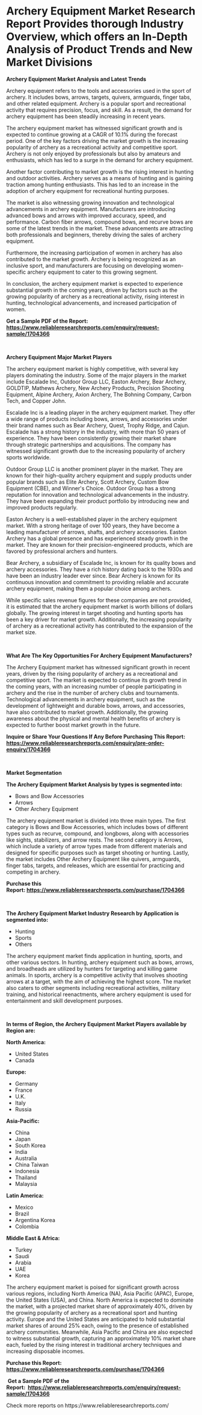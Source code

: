 <p><h1>Archery Equipment Market Research Report Provides thorough Industry Overview, which offers an In-Depth Analysis of Product Trends and New Market Divisions</h1></p><p><strong>Archery Equipment Market Analysis and Latest Trends</strong></p>
<p><p>Archery equipment refers to the tools and accessories used in the sport of archery. It includes bows, arrows, targets, quivers, armguards, finger tabs, and other related equipment. Archery is a popular sport and recreational activity that requires precision, focus, and skill. As a result, the demand for archery equipment has been steadily increasing in recent years.</p><p>The archery equipment market has witnessed significant growth and is expected to continue growing at a CAGR of 10.1% during the forecast period. One of the key factors driving the market growth is the increasing popularity of archery as a recreational activity and competitive sport. Archery is not only enjoyed by professionals but also by amateurs and enthusiasts, which has led to a surge in the demand for archery equipment.</p><p>Another factor contributing to market growth is the rising interest in hunting and outdoor activities. Archery serves as a means of hunting and is gaining traction among hunting enthusiasts. This has led to an increase in the adoption of archery equipment for recreational hunting purposes.</p><p>The market is also witnessing growing innovation and technological advancements in archery equipment. Manufacturers are introducing advanced bows and arrows with improved accuracy, speed, and performance. Carbon fiber arrows, compound bows, and recurve bows are some of the latest trends in the market. These advancements are attracting both professionals and beginners, thereby driving the sales of archery equipment.</p><p>Furthermore, the increasing participation of women in archery has also contributed to the market growth. Archery is being recognized as an inclusive sport, and manufacturers are focusing on developing women-specific archery equipment to cater to this growing segment.</p><p>In conclusion, the archery equipment market is expected to experience substantial growth in the coming years, driven by factors such as the growing popularity of archery as a recreational activity, rising interest in hunting, technological advancements, and increased participation of women.</p></p>
<p><strong>Get a Sample PDF of the Report:&nbsp; <a href="https://www.reliableresearchreports.com/enquiry/request-sample/1704366">https://www.reliableresearchreports.com/enquiry/request-sample/1704366</a></strong></p>
<p>&nbsp;</p>
<p><strong>Archery Equipment Major Market Players</strong></p>
<p><p>The archery equipment market is highly competitive, with several key players dominating the industry. Some of the major players in the market include Escalade Inc, Outdoor Group LLC, Easton Archery, Bear Archery, GOLDTIP, Mathews Archery, New Archery Products, Precision Shooting Equipment, Alpine Archery, Axion Archery, The Bohning Company, Carbon Tech, and Copper John.</p><p>Escalade Inc is a leading player in the archery equipment market. They offer a wide range of products including bows, arrows, and accessories under their brand names such as Bear Archery, Quest, Trophy Ridge, and Cajun. Escalade has a strong history in the industry, with more than 50 years of experience. They have been consistently growing their market share through strategic partnerships and acquisitions. The company has witnessed significant growth due to the increasing popularity of archery sports worldwide.</p><p>Outdoor Group LLC is another prominent player in the market. They are known for their high-quality archery equipment and supply products under popular brands such as Elite Archery, Scott Archery, Custom Bow Equipment (CBE), and Winner's Choice. Outdoor Group has a strong reputation for innovation and technological advancements in the industry. They have been expanding their product portfolio by introducing new and improved products regularly.</p><p>Easton Archery is a well-established player in the archery equipment market. With a strong heritage of over 100 years, they have become a leading manufacturer of arrows, shafts, and archery accessories. Easton Archery has a global presence and has experienced steady growth in the market. They are known for their precision-engineered products, which are favored by professional archers and hunters.</p><p>Bear Archery, a subsidiary of Escalade Inc, is known for its quality bows and archery accessories. They have a rich history dating back to the 1930s and have been an industry leader ever since. Bear Archery is known for its continuous innovation and commitment to providing reliable and accurate archery equipment, making them a popular choice among archers.</p><p>While specific sales revenue figures for these companies are not provided, it is estimated that the archery equipment market is worth billions of dollars globally. The growing interest in target shooting and hunting sports has been a key driver for market growth. Additionally, the increasing popularity of archery as a recreational activity has contributed to the expansion of the market size.</p></p>
<p>&nbsp;</p>
<p><strong>What Are The Key Opportunities For Archery Equipment Manufacturers?</strong></p>
<p><p>The Archery Equipment market has witnessed significant growth in recent years, driven by the rising popularity of archery as a recreational and competitive sport. The market is expected to continue its growth trend in the coming years, with an increasing number of people participating in archery and the rise in the number of archery clubs and tournaments. Technological advancements in archery equipment, such as the development of lightweight and durable bows, arrows, and accessories, have also contributed to market growth. Additionally, the growing awareness about the physical and mental health benefits of archery is expected to further boost market growth in the future.</p></p>
<p><strong>Inquire or Share Your Questions If Any Before Purchasing This Report: <a href="https://www.reliableresearchreports.com/enquiry/pre-order-enquiry/1704366">https://www.reliableresearchreports.com/enquiry/pre-order-enquiry/1704366</a></strong></p>
<p>&nbsp;</p>
<p><strong>Market Segmentation</strong></p>
<p><strong>The Archery Equipment Market Analysis by types is segmented into:</strong></p>
<p><ul><li>Bows and Bow Accessories</li><li>Arrows</li><li>Other Archery Equipment</li></ul></p>
<p><p>The archery equipment market is divided into three main types. The first category is Bows and Bow Accessories, which includes bows of different types such as recurve, compound, and longbows, along with accessories like sights, stabilizers, and arrow rests. The second category is Arrows, which include a variety of arrow types made from different materials and designed for specific purposes such as target shooting or hunting. Lastly, the market includes Other Archery Equipment like quivers, armguards, finger tabs, targets, and releases, which are essential for practicing and competing in archery.</p></p>
<p><strong>Purchase this Report:&nbsp;<a href="https://www.reliableresearchreports.com/purchase/1704366">https://www.reliableresearchreports.com/purchase/1704366</a></strong></p>
<p>&nbsp;</p>
<p><strong>The Archery Equipment Market Industry Research by Application is segmented into:</strong></p>
<p><ul><li>Hunting</li><li>Sports</li><li>Others</li></ul></p>
<p><p>The archery equipment market finds application in hunting, sports, and other various sectors. In hunting, archery equipment such as bows, arrows, and broadheads are utilized by hunters for targeting and killing game animals. In sports, archery is a competitive activity that involves shooting arrows at a target, with the aim of achieving the highest score. The market also caters to other segments including recreational activities, military training, and historical reenactments, where archery equipment is used for entertainment and skill development purposes.</p></p>
<p>&nbsp;</p>
<p><strong>In terms of Region, the Archery Equipment Market Players available by Region are:</strong></p>
<p>
    <p> <strong> North America: </strong>
        <ul>
            <li>United States</li>
            <li>Canada</li>
        </ul>
        </p> 
    <p> <strong> Europe: </strong>
        <ul>
            <li>Germany</li>
            <li>France</li>
            <li>U.K.</li>
            <li>Italy</li>
            <li>Russia</li>
        </ul>
        </p> 
    <p> <strong> Asia-Pacific: </strong>
        <ul>
            <li>China</li>
            <li>Japan</li>
            <li>South Korea</li>
            <li>India</li>
            <li>Australia</li>
            <li>China Taiwan</li>
            <li>Indonesia</li>
            <li>Thailand</li>
            <li>Malaysia</li>
        </ul>
        </p> 
    <p> <strong> Latin America: </strong>
        <ul>
            <li>Mexico</li>
            <li>Brazil</li>
            <li>Argentina Korea</li>
            <li>Colombia</li>
        </ul>
        </p> 
    <p> <strong> Middle East & Africa: </strong>
        <ul>
            <li>Turkey</li>
            <li>Saudi</li>
            <li>Arabia</li>
            <li>UAE</li>
            <li>Korea</li>
        </ul>
    </p>
    </p>
<p><p>The archery equipment market is poised for significant growth across various regions, including North America (NA), Asia Pacific (APAC), Europe, the United States (USA), and China. North America is expected to dominate the market, with a projected market share of approximately 40%, driven by the growing popularity of archery as a recreational sport and hunting activity. Europe and the United States are anticipated to hold substantial market shares of around 25% each, owing to the presence of established archery communities. Meanwhile, Asia Pacific and China are also expected to witness substantial growth, capturing an approximately 10% market share each, fueled by the rising interest in traditional archery techniques and increasing disposable incomes.</p></p>
<p><strong>Purchase this Report: <a href="https://www.reliableresearchreports.com/purchase/1704366">https://www.reliableresearchreports.com/purchase/1704366</a></strong></p>
<p>&nbsp;<strong>Get a Sample PDF of the Report:&nbsp;&nbsp;<a href="https://www.reliableresearchreports.com/enquiry/request-sample/1704366">https://www.reliableresearchreports.com/enquiry/request-sample/1704366</a></strong></p>
<p><strong></strong></p>
<p>Check more reports on https://www.reliableresearchreports.com/</p>